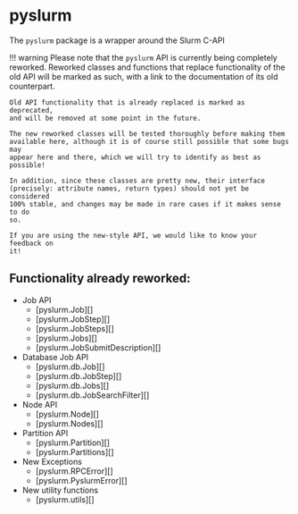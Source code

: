 # pyslurm

The `pyslurm` package is a wrapper around the Slurm C-API


!!! warning
    Please note that the `pyslurm` API is currently being completely reworked.
    Reworked classes and functions that replace functionality of the old API
    will be marked as such, with a link to the documentation of its old
    counterpart.

    Old API functionality that is already replaced is marked as deprecated,
    and will be removed at some point in the future.

    The new reworked classes will be tested thoroughly before making them
    available here, although it is of course still possible that some bugs may
    appear here and there, which we will try to identify as best as possible!

    In addition, since these classes are pretty new, their interface
    (precisely: attribute names, return types) should not yet be considered
    100% stable, and changes may be made in rare cases if it makes sense to do
    so.

    If you are using the new-style API, we would like to know your feedback on
    it!


## Functionality already reworked:

* Job API
    * [pyslurm.Job][]
    * [pyslurm.JobStep][]
    * [pyslurm.JobSteps][]
    * [pyslurm.Jobs][]
    * [pyslurm.JobSubmitDescription][]
* Database Job API
    * [pyslurm.db.Job][]
    * [pyslurm.db.JobStep][]
    * [pyslurm.db.Jobs][]
    * [pyslurm.db.JobSearchFilter][]
* Node API
    * [pyslurm.Node][]
    * [pyslurm.Nodes][]
* Partition API
    * [pyslurm.Partition][]
    * [pyslurm.Partitions][]
* New Exceptions
    * [pyslurm.RPCError][]
    * [pyslurm.PyslurmError][]
* New utility functions
    * [pyslurm.utils][]

